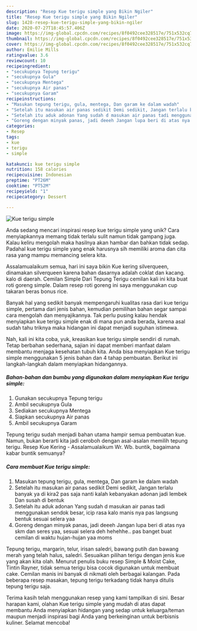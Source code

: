 ```yaml
---
description: "Resep Kue terigu simple yang Bikin Ngiler"
title: "Resep Kue terigu simple yang Bikin Ngiler"
slug: 1428-resep-kue-terigu-simple-yang-bikin-ngiler
date: 2020-07-27T18:45:57.406Z
image: https://img-global.cpcdn.com/recipes/8f0492cee328517e/751x532cq70/kue-terigu-simple-foto-resep-utama.jpg
thumbnail: https://img-global.cpcdn.com/recipes/8f0492cee328517e/751x532cq70/kue-terigu-simple-foto-resep-utama.jpg
cover: https://img-global.cpcdn.com/recipes/8f0492cee328517e/751x532cq70/kue-terigu-simple-foto-resep-utama.jpg
author: Emilie Mills
ratingvalue: 3.6
reviewcount: 10
recipeingredient:
- "secukupnya Tepung terigu"
- "secukupnya Gula"
- "secukupnya Mentega"
- "secukupnya Air panas"
- "secukupnya Garam"
recipeinstructions:
- "Masukan tepung terigu, gula, mentega, Dan garam ke dalam wadah"
- "Setelah itu masukan air panas sedikit Demi sedikit, Jangan terlalu banyak ya di kira2 pas saja nanti kalah kebanyakan adonan jadi lembek Dan susah di bentuk"
- "Setelah itu aduk adonan Yang sudah d masukan air panas tadi menggunakan sendok besar, icip rasa kalo manis nya pas langsung bentuk sesuai selera yaa"
- "Goreng dengan minyak panas, jadi deeeh Jangan lupa beri di atas nya skm dan seres yaa, sesuai selera deh hehehhe.. pas banget buat cemilan di waktu hujan-hujan yaa moms"
categories:
- Resep
tags:
- kue
- terigu
- simple

katakunci: kue terigu simple 
nutrition: 158 calories
recipecuisine: Indonesian
preptime: "PT26M"
cooktime: "PT52M"
recipeyield: "1"
recipecategory: Dessert

---
```



![Kue terigu simple](https://img-global.cpcdn.com/recipes/8f0492cee328517e/751x532cq70/kue-terigu-simple-foto-resep-utama.jpg)

Anda sedang mencari inspirasi resep kue terigu simple yang unik? Cara menyiapkannya memang tidak terlalu sulit namun tidak gampang juga. Kalau keliru mengolah maka hasilnya akan hambar dan bahkan tidak sedap. Padahal kue terigu simple yang enak harusnya sih memiliki aroma dan cita rasa yang mampu memancing selera kita.

Assalamualaikum semua, hari ini saya bikin Kue kering silverqueen, dinamakan silverqueen karena bahan dasarnya adalah coklat dan kacang. kalo di daerah. Cemilan Simple Dari Tepung Terigu cemilan kali ini kita buat roti goreng simple. Dalam resep roti goreng ini saya menggunakan cup takaran beras bonus rice.

Banyak hal yang sedikit banyak mempengaruhi kualitas rasa dari kue terigu simple, pertama dari jenis bahan, kemudian pemilihan bahan segar sampai cara mengolah dan menyajikannya. Tak perlu pusing kalau hendak menyiapkan kue terigu simple enak di mana pun anda berada, karena asal sudah tahu triknya maka hidangan ini dapat menjadi suguhan istimewa.


Nah, kali ini kita coba, yuk, kreasikan kue terigu simple sendiri di rumah. Tetap berbahan sederhana, sajian ini dapat memberi manfaat dalam membantu menjaga kesehatan tubuh kita. Anda bisa menyiapkan Kue terigu simple menggunakan 5 jenis bahan dan 4 tahap pembuatan. Berikut ini langkah-langkah dalam menyiapkan hidangannya.

<!--inarticleads1-->

##### Bahan-bahan dan bumbu yang digunakan dalam menyiapkan Kue terigu simple:

1. Gunakan secukupnya Tepung terigu
1. Ambil secukupnya Gula
1. Sediakan secukupnya Mentega
1. Siapkan secukupnya Air panas
1. Ambil secukupnya Garam


Tepung terigu sudah menjadi bahan utama hampir semua pembuatan kue. Namun, bukan berarti kita jadi ceroboh dengan asal-asalan memilih tepung terigu. Resep Kue Kering - Assalamualaikum Wr. Wb. buntik, bagaimana kabar buntik semuanya? 

<!--inarticleads2-->

##### Cara membuat Kue terigu simple:

1. Masukan tepung terigu, gula, mentega, Dan garam ke dalam wadah
1. Setelah itu masukan air panas sedikit Demi sedikit, Jangan terlalu banyak ya di kira2 pas saja nanti kalah kebanyakan adonan jadi lembek Dan susah di bentuk
1. Setelah itu aduk adonan Yang sudah d masukan air panas tadi menggunakan sendok besar, icip rasa kalo manis nya pas langsung bentuk sesuai selera yaa
1. Goreng dengan minyak panas, jadi deeeh Jangan lupa beri di atas nya skm dan seres yaa, sesuai selera deh hehehhe.. pas banget buat cemilan di waktu hujan-hujan yaa moms


Tepung terigu, margarin, telur, irisan saledri, bawang putih dan bawang merah yang telah halus, saledri. Sesuaikan pilihan terigu dengan jenis kue yang akan kita olah. Menurut penulis buku resep Simple &amp; Moist Cake, Tintin Rayner, tidak semua terigu bisa cocok digunakan untuk membuat cake. Cemilan manis ini banyak di nikmati oleh berbagai kalangan. Pada beberapa resep masakan, tepung terigu terkadang tidak hanya ditulis tepung terigu saja. 

Terima kasih telah menggunakan resep yang kami tampilkan di sini. Besar harapan kami, olahan Kue terigu simple yang mudah di atas dapat membantu Anda menyiapkan hidangan yang sedap untuk keluarga/teman maupun menjadi inspirasi bagi Anda yang berkeinginan untuk berbisnis kuliner. Selamat mencoba!
